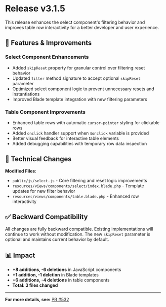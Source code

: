 # Release v3.1.5

This release enhances the select component's filtering behavior and improves table row interactivity for a better developer and user experience.

## 🚀 Features & Improvements

### Select Component Enhancements
- Added `skipReset` property for granular control over filtering reset behavior
- Updated `filter` method signature to accept optional `skipReset` parameter  
- Optimized select component logic to prevent unnecessary resets and instantiations
- Improved Blade template integration with new filtering parameters

### Table Component Improvements
- Enhanced table rows with automatic `cursor-pointer` styling for clickable rows
- Added `onclick` handler support when `$onclick` variable is provided
- Better visual feedback for interactive table elements
- Added debugging capabilities with temporary row data inspection

## 🔧 Technical Changes

**Modified Files:**
- `public/js/select.js` - Core filtering and reset logic improvements
- `resources/views/components/select/index.blade.php` - Template updates for new filter behavior
- `resources/views/components/table.blade.php` - Enhanced row interactivity

## ✅ Backward Compatibility

All changes are fully backward compatible. Existing implementations will continue to work without modification. The new `skipReset` parameter is optional and maintains current behavior by default.

## 📊 Impact

- **+8 additions, -6 deletions** in JavaScript components
- **+1 addition, -1 deletion** in Blade templates  
- **+6 additions, -4 deletions** in table components
- **Total: 3 files changed**

---

**For more details, see:** [PR #532](https://github.com/mkocansey/bladewind/pull/532)